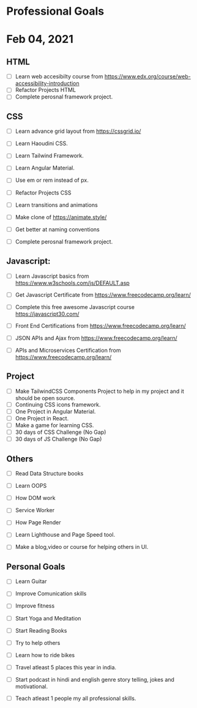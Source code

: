 Professional Goals
==============
# Feb 04, 2021


## HTML
- [ ] Learn web accesibilty course from https://www.edx.org/course/web-accessibility-introduction
- [ ] Refactor Projects HTML
- [ ] Complete perosnal framework project.

## CSS
- [ ] Learn advance grid layout from https://cssgrid.io/
- [ ] Learn Haoudini CSS.
- [ ] Learn Tailwind Framework.
- [ ] Learn Angular Material.
- [ ] Use em or rem instead of px.
- [ ] Refactor Projects CSS
- [ ] Learn transitions and animations
- [ ] Make clone of https://animate.style/
- [ ] Get better at naming conventions
- [ ] Complete perosnal framework project.


## Javascript:
- [ ] Learn Javascript basics from https://www.w3schools.com/js/DEFAULT.asp
- [ ] Get Javascript Certificate from https://www.freecodecamp.org/learn/
- [ ] Complete this free awesome Javascript course https://javascript30.com/
- [ ] Front End Certifications from https://www.freecodecamp.org/learn/
- [ ] JSON APIs and Ajax from https://www.freecodecamp.org/learn/
- [ ] APIs and Microservices Certification from https://www.freecodecamp.org/learn/


## Project
- [ ] Make TailwindCSS Components Project to help in my project and it should be open source.
- [ ] Continuing CSS icons framework.
- [ ] One Project in Angular Material.
- [ ] One Project in React.
- [ ] Make a game for learning CSS.
- [ ] 30 days of CSS Challenge (No Gap)
- [ ] 30 days of JS Challenge (No Gap)

## Others
- [ ] Read Data Structure books
- [ ] Learn OOPS
- [ ] How DOM work
- [ ] Service Worker
- [ ] How Page Render 
- [ ] Learn Lighthouse and Page Speed tool.
- [ ] Make a blog,video or course for helping others in UI.



## Personal Goals
- [ ] Learn Guitar
- [ ] Improve Comunication skills
- [ ] Improve fitness
- [ ] Start Yoga and Meditation
- [ ] Start Reading Books
- [ ] Try to help others
- [ ] Learn how to ride bikes
- [ ] Travel atleast 5 places this year in india.
- [ ] Start podcast in hindi and english genre story telling, jokes and motivational.
- [ ] Teach atleast 1 people my all professional skills.



